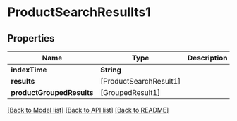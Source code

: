 # ProductSearchResullts1

## Properties
Name | Type | Description | Notes
------------ | ------------- | ------------- | -------------
**indexTime** | **String** |  | [optional] 
**results** | [ProductSearchResult1] |  | [optional] 
**productGroupedResults** | [GroupedResult1] |  | [optional] 

[[Back to Model list]](../README.md#documentation-for-models) [[Back to API list]](../README.md#documentation-for-api-endpoints) [[Back to README]](../README.md)


